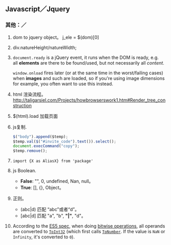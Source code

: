 ## Javascript／Jquery

### 其他：／

1. dom to jquery object。 j_ele = $(dom)[0]

2. div.natureHeight/natureWidth;

3. `document.ready` is a jQuery event, it runs when the DOM is ready, e.g. all **elements** are there to be found/used, but not necessarily all *content*.

   `window.onload` fires later (or at the same time in the worst/failing cases) when **images** and such are loaded, so if you're using image dimensions for example, you often want to use this instead.

4. html 渲染流程。http://taligarsiel.com/Projects/howbrowserswork1.htm#Render_tree_construction

5. $(html).load 加载页面

6. js复制.
   ```javascript
   $("body").append($temp);
   $temp.val($("#invite_code").text()).select();
   document.execCommand("copy");
   $temp.remove();
   ```

7. `import {X as AliasX} from 'package'`
8. js Boolean.
   - **False**: "", 0, undefined, Nan, null。 
   - **True**: [], {}, Object。
9. 正则。
   - (abc|d) 匹配 “abc”或者“d”。
   - [abc|d] 匹配 "a", "b", **"|"**, "d"。
10. According to the [ES5 spec](http://es5.github.com/), when doing [bitwise operations](http://es5.github.com/#x11.10), all operands are converted to [`ToInt32`](http://es5.github.com/#x9.5) (which first calls [`ToNumber`](http://es5.github.com/#x9.3). If the value is `NaN` or `Infinity`, it's converted to `0`).
